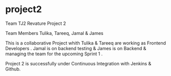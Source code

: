# project2
Team TJ2 Revature Project 2 

Team Members Tulika, Tareeq, Jamal & James

This is a collaborative Project whith Tulika & Tareeq 
are working as Frontend Developers .
Jamal is on backend testing & James is on Backend & managing the team for the upcoming Sprint 1 .

Project 2 is successfully under Continuous Integration with Jenkins & Github.
